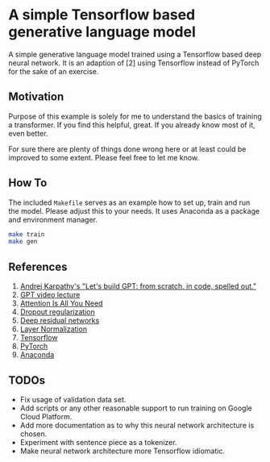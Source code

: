 # A simple Tensorflow based generative language model

A simple generative language model trained using a Tensorflow based deep neural network.
It is an adaption of [2] using Tensorflow instead of PyTorch for the sake of an exercise.

## Motivation

Purpose of this example is solely for me to understand the basics of training a transformer.
If you find this helpful, great. If you already know most of it, even better.

For sure there are plenty of things done wrong here or at least could be improved to some extent.
Please feel free to let me know.

## How To

The included `Makefile` serves as an example how to set up, train and run the model.
Please adjust this to your needs. It uses Anaconda as a package and environment manager.

```sh
make train
make gen
```

## References

1. [Andrej Karpathy's "Let's build GPT: from scratch, in code, spelled out."](https://www.youtube.com/watch?v=kCc8FmEb1nY)
1. [GPT video lecture](https://github.com/karpathy/ng-video-lecture/blob/master/gpt.py)
1. [Attention Is All You Need](https://arxiv.org/pdf/1706.03762)
1. [Dropout regularization](https://www.cs.toronto.edu/~hinton/absps/JMLRdropout.pdf)
1. [Deep residual networks](https://arxiv.org/pdf/1512.03385)
1. [Layer Normalization](https://arxiv.org/pdf/1607.06450)
1. [Tensorflow](https://www.tensorflow.org)
1. [PyTorch](https://pytorch.org/)
1. [Anaconda](https://anaconda.org/anaconda/conda)

## TODOs

- Fix usage of validation data set.
- Add scripts or any other reasonable support to run training on Google Cloud Platform.
- Add more documentation as to why this neural network architecture is chosen.
- Experiment with sentence piece as a tokenizer.
- Make neural network architecture more Tensorflow idiomatic.
